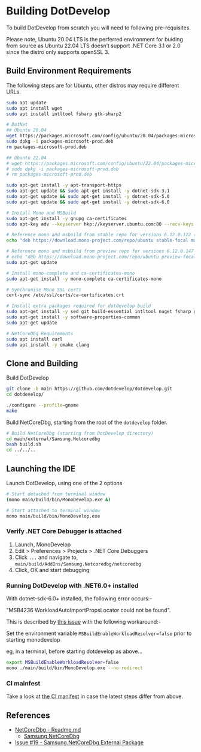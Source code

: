 # Building DotDevelop

To build DotDevelop from scratch you will need to following pre-requisites.

Please note, Ubuntu 20.04 LTS is the perferred environment for buiding from source as Ubuntu 22.04 LTS doesn’t support .NET Core 3.1 or 2.0 since the distro only supports openSSL 3.

## Build Environment Requirements

The following steps are for Ubuntu, other distros may require different URLs.

```bash
sudo apt update
sudo apt install wget
sudo apt install intltool fsharp gtk-sharp2

# DotNet
## Ubuntu 20.04
wget https://packages.microsoft.com/config/ubuntu/20.04/packages-microsoft-prod.deb -O packages-microsoft-prod.deb
sudo dpkg -i packages-microsoft-prod.deb
rm packages-microsoft-prod.deb

## Ubuntu 22.04
# wget https://packages.microsoft.com/config/ubuntu/22.04/packages-microsoft-prod.deb -O packages-microsoft-prod.deb
# sudo dpkg -i packages-microsoft-prod.deb
# rm packages-microsoft-prod.deb

sudo apt-get install -y apt-transport-https
sudo apt-get update && sudo apt-get install -y dotnet-sdk-3.1
sudo apt-get update && sudo apt-get install -y dotnet-sdk-5.0
sudo apt-get update && sudo apt-get install -y dotnet-sdk-6.0

# Install Mono and MSBuild
sudo apt-get install -y gnupg ca-certificates
sudo apt-key adv --keyserver hkp://keyserver.ubuntu.com:80 --recv-keys 3FA7E0328081BFF6A14DA29AA6A19B38D3D831EF

# Reference mono and msbuild from stable repo for versions 6.12.0.122 (mono) and 16.6.0.15201 (msbuild)
echo "deb https://download.mono-project.com/repo/ubuntu stable-focal main" | sudo tee /etc/apt/sources.list.d/mono-official-stable.list

# Reference mono and msbuild from preview repo for versions 6.12.0.147 (mono) and 16.10.1 (msbuild)
# echo "deb https://download.mono-project.com/repo/ubuntu preview-focal main" | sudo tee /etc/apt/sources.list.d/mono-official-preview.list
sudo apt-get update

# Install mono-complete and ca-certificates-mono
sudo apt-get install -y mono-complete ca-certificates-mono

# Synchronise Mono SSL certs
cert-sync /etc/ssl/certs/ca-certificates.crt

# Install extra packages required for dotdevelop build
sudo apt-get install -y sed git build-essential intltool nuget fsharp gtk-sharp2
sudo apt-get install -y software-properties-common
sudo apt-get update

# NetCoreDbg Requirements
sudo apt install curl
sudo apt install -y cmake clang
```

## Clone and Building

Build DotDevelop

```bash
git clone -b main https://github.com/dotdevelop/dotdevelop.git
cd dotdevelop/

./configure --profile=gnome
make
```

Build NetCoreDbg, starting from the root of the `dotdevelop` folder.

```bash
# Build NetCoreDbg (starting from DotDevelop directory)
cd main/external/Samsung.Netcoredbg
bash build.sh
cd ../../..
```

## Launching the IDE

Launch DotDevelop, using one of the 2 options

```bash
# Start detached from terminal window
(mono main/build/bin/MonoDevelop.exe &)

# Start attached to terminal window
mono main/build/bin/MonoDevelop.exe
```

### Verify .NET Core Debugger is attached

1. Launch, MonoDevelop
2. Edit > Preferences > Projects > .NET Core Debuggers
3. Click `...` and navigate to, `main/build/AddIns/Samsung.Netcoredbg/netcoredbg`
4. Click, OK and start debugging  


### Running DotDevelop with .NET6.0+ installed

With dotnet-sdk-6.0+ installed, the following error occurs:-  

"MSB4236 WorkloadAutoImportPropsLocator could not be found".  

This is described by  [this issue](https://github.com/dotnet/sdk/issues/17461) with the following workaround:-   

Set the environment variable `MSBuildEnableWorkloadResolver=false` prior to starting monodevelop  

eg, in a terminal, before starting dotdevelop as above...   
  
```bash
export MSBuildEnableWorkloadResolver=false
mono ./main/build/bin/MonoDevelop.exe --no-redirect 
```
### CI mainfest
Take a look at [the CI manifest](https://github.com/dotdevelop/dotdevelop/blob/main/.github/workflows/monodevelop.yml) in case the latest steps differ from above.

## References

* [NetCoreDbg - Readme.md](https://github.com/dotdevelop/netcoredbg/tree/dotdevelop#readme)
  * [Samsung NetCoreDbg](https://github.com/Samsung/netcoredbg)
* [Issue #19 - Samsung.NetCoreDbg External Package](https://github.com/dotdevelop/dotdevelop/issues/47)
